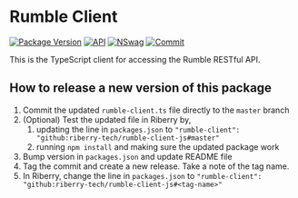 # Rumble Client

[![Package Version](https://img.shields.io/badge/Version-1.2.4-green.svg)]()
[![API](https://img.shields.io/badge/API%20Version-1.12.1-green.svg)]()
[![NSwag](https://img.shields.io/badge/NSwag-13.8.2.0-green.svg)]()
[![Commit](https://img.shields.io/badge/Commit%20ID-b10cb17-green.svg)]()

This is the TypeScript client for accessing the Rumble RESTful API.

## How to release a new version of this package

1. Commit the updated `rumble-client.ts` file directly to the `master` branch
2. (Optional) Test the updated file in Riberry by,
    1. updating the line in `packages.json`  to `"rumble-client": "github:riberry-tech/rumble-client-js#master"`
    2. running `npm install` and making sure the updated package work
3. Bump version in `packages.json` and update README file
4. Tag the commit and create a new release. Take a note of the tag name.
5. In Riberry, change the line in `packages.json`  to `"rumble-client": "github:riberry-tech/rumble-client-js#<tag-name>"`
